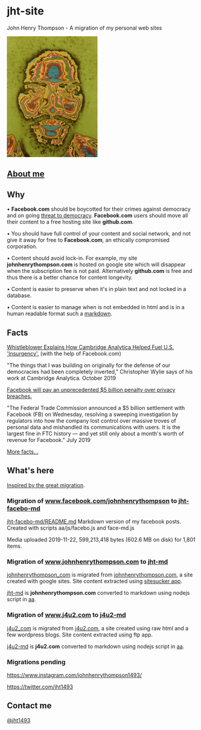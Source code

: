 # jht-site

John Henry Thompson - A migration of my personal web sites

[![](jht-md/_/rsrc/1295207567308/the-art-of-learning/reflections/colorized-jht-height=320&width=240.jpg)](http://www.johnhenrythompson.com/the-art-of-learning/reflections/colorized-jht.jpg?attredirects=0)

## [About me](jht-md/README.md)

## Why

• **Facebook.com** should be boycotted for their crimes against democracy and on going [threat to democracy](https://www.npr.org/2019/10/23/772075523/mark-zuckerberg-offers-a-choice-the-facebook-way-or-the-china-way). **Facebook.com** users should move all their content to a free hosting site like **github.com**.

• You should have full control of your content and social network, and not give it away for free to **Facebook.com**, an ethically compromised corporation.

• Content should avoid lock-in. For example, my site **johnhenrythompson.com** is hosted on google site which will disappear when the subscription fee is not paid. Alternatively **github.com** is free and thus there is a better chance for content longevity.

• Content is easier to preserve when it's in plain text and not locked in a database.

• Content is easier to manage when is not embedded in html and is in a human readable format such a [markdown](https://daringfireball.net/projects/markdown/).

## Facts

[Whistleblower Explains How Cambridge Analytica Helped Fuel U.S. 'Insurgency'.](https://www.npr.org/2019/10/08/768216311/whistleblower-explains-how-cambridge-analytica-helped-fuel-u-s-insurgency) (with the help of Facebook.com)

"The things that I was building on originally for the defense of our democracies had been completely inverted," Christopher Wylie says of his work at Cambridge Analytica.
October 2019

[Facebook will pay an unprecedented \$5 billion penalty over privacy breaches.](https://www.cnn.com/2019/07/24/tech/facebook-ftc-settlement/index.html)

"The Federal Trade Commission announced a \$5 billion settlement with Facebook (FB) on Wednesday, resolving a sweeping investigation by regulators into how the company lost control over massive troves of personal data and mishandled its communications with users. It is the largest fine in FTC history — and yet still only about a month's worth of revenue for Facebook."
July 2019

[More facts...](facts.md)

## What's here

[Inspired by the great migration](<https://en.wikipedia.org/wiki/Great_Migration_(African_American)>).

### Migration of www.facebook.com/johnhenrythompson to [jht-facebo-md](jht-facebo-md/README.md)

[jht-facebo-md/README.md](jht-facebo-md/README.md) Markdown version of my facebook posts.
Created with scripts aa/js/facebo.js and face-md.js

Media uploaded 2019-11-22, 599,213,418 bytes (602.6 MB on disk) for 1,801 items.

### Migration of www.johnhenrythompson.com to [jht-md](jht-md/README.md)

[johnhenrythompson_com](aa/johnhenrythompson_com) is migrated from [johnhenrythompson.com](http://www.johnhenrythompson.com), a site created with google sites. Site content extracted using [sitesucker app](https://ricks-apps.com/osx/sitesucker/).

[jht-md](jht-md/README.md) is **johnhenrythompson.com** converted to markdown using nodejs script in [aa](aa).

### Migration of www.j4u2.com to [j4u2-md](j4u2-md/jht/index.md)

[j4u2_com](aa/j4u2_com) is migrated from [j4u2.com](http://j4u2.com), a site created using raw html and a few wordpress blogs. Site content extracted using ftp app.

[j4u2-md](j4u2-md) is **j4u2.com** converted to markdown using nodejs script in [aa](aa).

### Migrations pending

https://www.instagram.com/johnhenrythompson1493/

https://twitter.com/jht1493

## Contact me

[@jht1493](https://twitter.com/jht1493)
